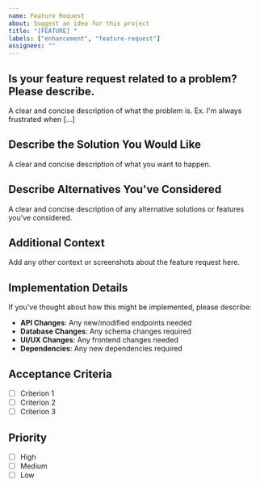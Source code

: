 ```yaml
---
name: Feature Request
about: Suggest an idea for this project
title: "[FEATURE] "
labels: ["enhancement", "feature-request"]
assignees: ""
---
```


## Is your feature request related to a problem? Please describe.
A clear and concise description of what the problem is. Ex. I'm always frustrated when [...]

## Describe the Solution You Would Like
A clear and concise description of what you want to happen.

## Describe Alternatives You've Considered
A clear and concise description of any alternative solutions or features you've considered.

## Additional Context
Add any other context or screenshots about the feature request here.

## Implementation Details
If you've thought about how this might be implemented, please describe:

- **API Changes**: Any new/modified endpoints needed
- **Database Changes**: Any schema changes required
- **UI/UX Changes**: Any frontend changes needed
- **Dependencies**: Any new dependencies required

## Acceptance Criteria
- [ ] Criterion 1
- [ ] Criterion 2
- [ ] Criterion 3

## Priority
- [ ] High
- [ ] Medium
- [ ] Low